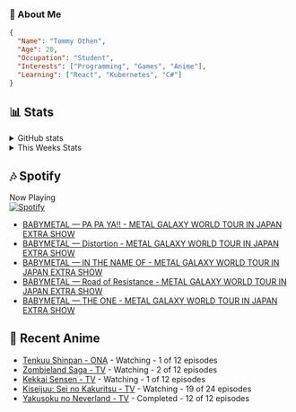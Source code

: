 ### 👋 About Me
```json
{
  "Name": "Tommy Othen",
  "Age": 20,
  "Occupation": "Student",
  "Interests": ["Programming", "Games", "Anime"],
  "Learning": ["React", "Kubernetes", "C#"]
}
```

## 📊 Stats
<details>
  <summary>GitHub stats</summary>
  <a href="https://github.com/anuraghazra/github-readme-stats">
    <img src="https://github-readme-stats.vercel.app/api?username=DaSushiAsian&show_icons=true&count_private=true&hide=prs,issues">
  </a>
</details>

<details>
  <summary>This Weeks Stats</summary>
  <a href="https://github.com/anuraghazra/github-readme-stats">
    <img src="https://github-readme-stats.vercel.app/api/wakatime?username=DaSushiAsian&cache_seconds=1800&custom_title=Top Languages">
  </a>
</details>

## 🎶 Spotify
Now Playing\
[![Spotify](https://novatorem-dasushiasian.vercel.app/api/spotify)](https://open.spotify.com/user/g90805640970)
<!-- LASTFM:START -->
* [BABYMETAL — PA PA YA!! - METAL GALAXY WORLD TOUR IN JAPAN EXTRA SHOW](https://www.last.fm/music/BABYMETAL/_/PA+PA+YA!!+-+METAL+GALAXY+WORLD+TOUR+IN+JAPAN+EXTRA+SHOW)
* [BABYMETAL — Distortion - METAL GALAXY WORLD TOUR IN JAPAN EXTRA SHOW](https://www.last.fm/music/BABYMETAL/_/Distortion+-+METAL+GALAXY+WORLD+TOUR+IN+JAPAN+EXTRA+SHOW)
* [BABYMETAL — IN THE NAME OF - METAL GALAXY WORLD TOUR IN JAPAN EXTRA SHOW](https://www.last.fm/music/BABYMETAL/_/IN+THE+NAME+OF+-+METAL+GALAXY+WORLD+TOUR+IN+JAPAN+EXTRA+SHOW)
* [BABYMETAL — Road of Resistance - METAL GALAXY WORLD TOUR IN JAPAN EXTRA SHOW](https://www.last.fm/music/BABYMETAL/_/Road+of+Resistance+-+METAL+GALAXY+WORLD+TOUR+IN+JAPAN+EXTRA+SHOW)
* [BABYMETAL — THE ONE - METAL GALAXY WORLD TOUR IN JAPAN EXTRA SHOW](https://www.last.fm/music/BABYMETAL/_/THE+ONE+-+METAL+GALAXY+WORLD+TOUR+IN+JAPAN+EXTRA+SHOW)<!-- LASTFM:END -->

## 🗻 Recent Anime
<!-- ANIME-LIST:START -->
* [Tenkuu Shinpan - ONA](https://myanimelist.net/anime/43690/Tenkuu_Shinpan) - Watching - 1 of 12 episodes
* [Zombieland Saga - TV](https://myanimelist.net/anime/37976/Zombieland_Saga) - Watching - 2 of 12 episodes
* [Kekkai Sensen - TV](https://myanimelist.net/anime/24439/Kekkai_Sensen) - Watching - 1 of 12 episodes
* [Kiseijuu: Sei no Kakuritsu - TV](https://myanimelist.net/anime/22535/Kiseijuu__Sei_no_Kakuritsu) - Watching - 19 of 24 episodes
* [Yakusoku no Neverland - TV](https://myanimelist.net/anime/37779/Yakusoku_no_Neverland) - Completed - 12 of 12 episodes<!-- ANIME-LIST:END -->

